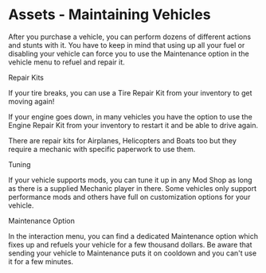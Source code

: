 # Assets - Maintaining Vehicles
After you purchase a vehicle, you can perform dozens of different actions and stunts with it.
You have to keep in mind that using up all your fuel or disabling your vehicle can force you to use the Maintenance option in the vehicle menu to refuel and repair it.


Repair Kits

If your tire breaks, you can use a Tire Repair Kit from your inventory to get moving again!

If your engine goes down, in many vehicles you have the option to use the Engine Repair Kit from your inventory to restart it and be able to drive again.

There are repair kits for Airplanes, Helicopters and Boats too but they require a mechanic with specific paperwork to use them.


Tuning

If your vehicle supports mods, you can tune it up in any Mod Shop as long as there is a supplied Mechanic player in there. Some vehicles only support performance mods and others have full on customization options for your vehicle.


Maintenance Option

In the interaction menu, you can find a dedicated Maintenance option which fixes up and refuels your vehicle for a few thousand dollars. Be aware that sending your vehicle to Maintenance puts it on cooldown and you can't use it for a few minutes.